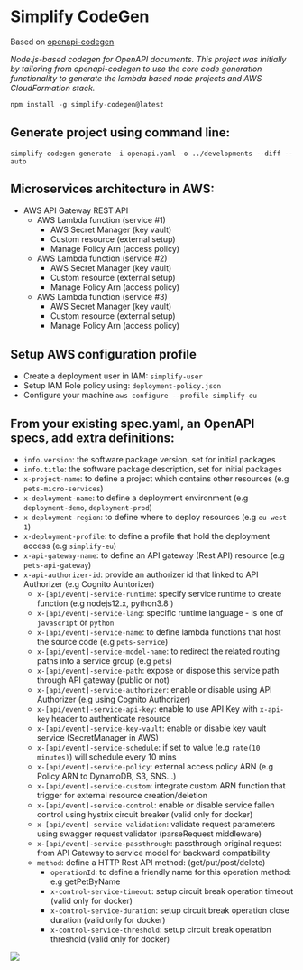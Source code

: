 # Simplify CodeGen
  
Based on [openapi-codegen](https://github.com/Mermade/openapi-codegen)

*Node.js-based codegen for OpenAPI documents. This project was initially by tailoring from openapi-codegen to use the core code generation functionality to generate the lambda based node projects and AWS CloudFormation stack.*

```javascript
npm install -g simplify-codegen@latest
```

## Generate project using command line:

`simplify-codegen generate -i openapi.yaml -o ../developments --diff --auto`

## Microservices architecture in AWS:
+ AWS API Gateway REST API
  + AWS Lambda function   (service #1)
    - AWS Secret Manager  (key vault)
    - Custom resource     (external setup)
    - Manage Policy Arn   (access policy)
  + AWS Lambda function   (service #2)
    - AWS Secret Manager  (key vault)
    - Custom resource     (external setup)
    - Manage Policy Arn   (access policy)
  + AWS Lambda function   (service #3)
    - AWS Secret Manager  (key vault)
    - Custom resource     (external setup)
    - Manage Policy Arn   (access policy)

## Setup AWS configuration profile
- Create a deployment user in IAM: `simplify-user`
- Setup IAM Role policy using: `deployment-policy.json`
- Configure your machine `aws configure --profile simplify-eu`

## From your existing spec.yaml, an OpenAPI specs, add extra definitions:
- `info.version`: the software package version, set for initial packages
- `info.title`: the software package description, set for initial packages
- `x-project-name`: to define a project which contains other resources (e.g `pets-micro-services`)
- `x-deployment-name`: to define a deployment environment (e.g `deployment-demo`, `deployment-prod`)
- `x-deployment-region`: to define where to deploy resources (e.g `eu-west-1`)
- `x-deployment-profile`: to define a profile that hold the deployment access (e.g `simplify-eu`)
- `x-api-gateway-name`: to define an API gateway (Rest API) resource (e.g `pets-api-gateway`)
- `x-api-authorizer-id`: provide an authorizer id that linked to API Authorizer (e.g Cognito Auhtorizer)
  - `x-[api/event]-service-runtime`: specify service runtime to create function (e.g nodejs12.x, python3.8 )
  - `x-[api/event]-service-lang`: specific runtime language - is one of `javascript` or `python`
  - `x-[api/event]-service-name`: to define lambda functions that host the source code (e.g `pets-service`)
  - `x-[api/event]-service-model-name`: to redirect the related routing paths into a service group (e.g `pets`)
  - `x-[api/event]-service-path`: expose or dispose this service path through API gateway (public or not)
  - `x-[api/event]-service-authorizer`: enable or disable using API Authorizer (e.g using Cognito Authorizer)
  - `x-[api/event]-service-api-key`: enable to use API Key with `x-api-key` header to authenticate resource
  - `x-[api/event]-service-key-vault`: enable or disable key vault service (SecretManager in AWS)
  - `x-[api/event]-service-schedule`: if set to value (e.g `rate(10 minutes)`) will schedule every 10 mins
  - `x-[api/event]-service-policy`: external access policy ARN (e.g Policy ARN to DynamoDB, S3, SNS...)
  - `x-[api/event]-service-custom`: integrate custom ARN function that trigger for external resource creation/deletion
  - `x-[api/event]-service-control`: enable or disable service fallen control using hystrix circuit breaker (valid only for docker)
  - `x-[api/event]-service-validation`: validate request parameters using swagger request validator (parseRequest middleware)
  - `x-[api/event]-service-passthrough`: passthrough original request from API Gateway to service model for backward compatibility
  - `method`: define a HTTP Rest API method: (get/put/post/delete)
    - `operationId`: to define a friendly name for this operation method: e.g getPetByName
    - `x-control-service-timeout`: setup circuit break operation timeout (valid only for docker)
    - `x-control-service-duration`: setup circuit break operation close duration (valid only for docker)
    - `x-control-service-threshold`: setup circuit break operation threshold (valid only for docker)

[![](https://mermaid.ink/img/eyJjb2RlIjoic3RhdGVEaWFncmFtXG5cdFsqXSAtLT4gYXBpR2F0ZXdheVxuICBhcGlHYXRld2F5IC0tPiBtaWNyb1NlcnZpY2VGb3JQZXRzOiAvbWljcm9TZXJ2aWNlRm9yUGV0c1xuXHRhcGlHYXRld2F5IC0tPiBtaWNyb1NlcnZpY2VGb3JQZW9wbGU6IC9taWNyb1NlcnZpY2VGb3JQZW9wbGVcbiAgbWljcm9TZXJ2aWNlRm9yUGV0cyAtLT4gUGF0aEVycm9yczogL3Vua25vd25cbiAgbWljcm9TZXJ2aWNlRm9yUGVvcGxlIC0tPiBQYXRoRXJyb3JzOiAvdW5rbm93blxuXG5cdG1pY3JvU2VydmljZUZvclBldHMgLS0-IGxpbmtQZXRUb1BlcnNvbjogL3BldHMve2lkfVxuICBtaWNyb1NlcnZpY2VGb3JQZXRzIC0tPiBjcmVhdGVQZXQ6IC9wZXRzXG4gIG1pY3JvU2VydmljZUZvclBldHMgLS0-IGdldFBldHM6IC9wZXRzXG4gIG1pY3JvU2VydmljZUZvclBldHMgLS0-IHVwZGF0ZVBldEJ5SWQ6IC9wZXRzL3tpZH0gKCoqcHJvdGVjdGVkKiopXG5cbiAgbWljcm9TZXJ2aWNlRm9yUGVvcGxlIC0tPiBjcmVhdGVQZW9wbGU6IC9wZW9wbGVcbiAgbWljcm9TZXJ2aWNlRm9yUGVvcGxlIC0tPiBnZXRQZW9wbGU6IC9wZW9wbGVcbiAgbWljcm9TZXJ2aWNlRm9yUGVvcGxlIC0tPiBwdXRQZW9wbGU6IC9wZW9wbGVcbiAgXG4gIGNyZWF0ZVBldCAtLT4gUGV0c1xuICBnZXRQZXRzIC0tPiBQZXRzXG4gIHVwZGF0ZVBldEJ5SWQgLS0-IFBlb3BsZVBldHNcbiAgY3JlYXRlUGVvcGxlIC0tPiBQZW9wbGVQZXRzXG5cbiAgbGlua1BldFRvUGVyc29uIC0tPiBQZW9wbGVQZXRzXG4gIGdldFBlb3BsZSAtLT4gUGVvcGxlUGV0cyAgXG5cblx0UGF0aEVycm9ycyAtLT4gWypdXG4gIFBlb3BsZVBldHMgLS0-IFsqXVxuICBQZXRzIC0tPiBbKl1cblx0XHRcdFx0XHQiLCJtZXJtYWlkIjp7InRoZW1lIjoiZGVmYXVsdCJ9LCJ1cGRhdGVFZGl0b3IiOmZhbHNlfQ)](https://mermaid-js.github.io/mermaid-live-editor/#/edit/eyJjb2RlIjoic3RhdGVEaWFncmFtXG5cdFsqXSAtLT4gYXBpR2F0ZXdheVxuICBhcGlHYXRld2F5IC0tPiBtaWNyb1NlcnZpY2VGb3JQZXRzOiAvbWljcm9TZXJ2aWNlRm9yUGV0c1xuXHRhcGlHYXRld2F5IC0tPiBtaWNyb1NlcnZpY2VGb3JQZW9wbGU6IC9taWNyb1NlcnZpY2VGb3JQZW9wbGVcbiAgbWljcm9TZXJ2aWNlRm9yUGV0cyAtLT4gUGF0aEVycm9yczogL3Vua25vd25cbiAgbWljcm9TZXJ2aWNlRm9yUGVvcGxlIC0tPiBQYXRoRXJyb3JzOiAvdW5rbm93blxuXG5cdG1pY3JvU2VydmljZUZvclBldHMgLS0-IGxpbmtQZXRUb1BlcnNvbjogL3BldHMve2lkfVxuICBtaWNyb1NlcnZpY2VGb3JQZXRzIC0tPiBjcmVhdGVQZXQ6IC9wZXRzXG4gIG1pY3JvU2VydmljZUZvclBldHMgLS0-IGdldFBldHM6IC9wZXRzXG4gIG1pY3JvU2VydmljZUZvclBldHMgLS0-IHVwZGF0ZVBldEJ5SWQ6IC9wZXRzL3tpZH0gKCoqcHJvdGVjdGVkKiopXG5cbiAgbWljcm9TZXJ2aWNlRm9yUGVvcGxlIC0tPiBjcmVhdGVQZW9wbGU6IC9wZW9wbGVcbiAgbWljcm9TZXJ2aWNlRm9yUGVvcGxlIC0tPiBnZXRQZW9wbGU6IC9wZW9wbGVcbiAgbWljcm9TZXJ2aWNlRm9yUGVvcGxlIC0tPiBwdXRQZW9wbGU6IC9wZW9wbGVcbiAgXG4gIGNyZWF0ZVBldCAtLT4gUGV0c1xuICBnZXRQZXRzIC0tPiBQZXRzXG4gIHVwZGF0ZVBldEJ5SWQgLS0-IFBlb3BsZVBldHNcbiAgY3JlYXRlUGVvcGxlIC0tPiBQZW9wbGVQZXRzXG5cbiAgbGlua1BldFRvUGVyc29uIC0tPiBQZW9wbGVQZXRzXG4gIGdldFBlb3BsZSAtLT4gUGVvcGxlUGV0cyAgXG5cblx0UGF0aEVycm9ycyAtLT4gWypdXG4gIFBlb3BsZVBldHMgLS0-IFsqXVxuICBQZXRzIC0tPiBbKl1cblx0XHRcdFx0XHQiLCJtZXJtYWlkIjp7InRoZW1lIjoiZGVmYXVsdCJ9LCJ1cGRhdGVFZGl0b3IiOmZhbHNlfQ)


